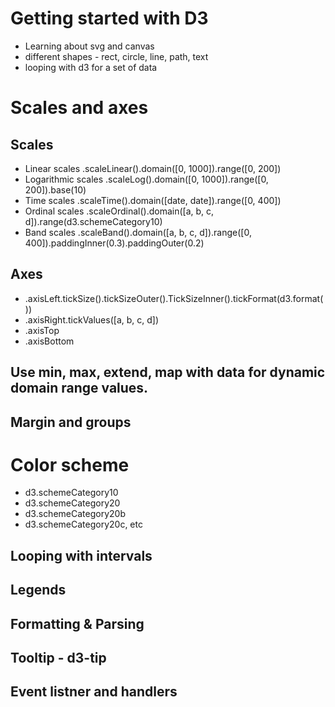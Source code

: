 # Getting started with D3
- Learning about svg and canvas
- different shapes - rect, circle, line, path, text
- looping with d3 for a set of data

# Scales and axes

## Scales 
- Linear scales .scaleLinear().domain([0, 1000]).range([0, 200])
- Logarithmic scales .scaleLog().domain([0, 1000]).range([0, 200]).base(10)
- Time scales .scaleTime().domain([date, date]).range([0, 400])
- Ordinal scales .scaleOrdinal().domain([a, b, c, d]).range(d3.schemeCategory10)
- Band scales .scaleBand().domain([a, b, c, d]).range([0, 400]).paddingInner(0.3).paddingOuter(0.2)

## Axes
- .axisLeft.tickSize().tickSizeOuter().TickSizeInner().tickFormat(d3.format())
- .axisRight.tickValues([a, b, c, d])
- .axisTop
- .axisBottom


## Use min, max, extend, map with data for dynamic domain range values.

## Margin and groups

# Color scheme
- d3.schemeCategory10
- d3.schemeCategory20
- d3.schemeCategory20b
- d3.schemeCategory20c, etc


## Looping with intervals
## Legends 
## Formatting & Parsing
## Tooltip - d3-tip
## Event listner and handlers